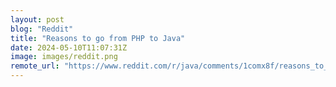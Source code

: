 ```yaml
---
layout: post
blog: "Reddit"
title: "Reasons to go from PHP to Java"
date: 2024-05-10T11:07:31Z
image: images/reddit.png
remote_url: "https://www.reddit.com/r/java/comments/1comx8f/reasons_to_go_from_php_to_java/"
---
```

